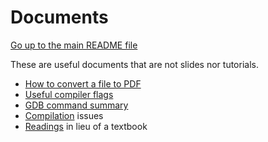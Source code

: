 Documents
=========

[Go up to the main README file](../README.html)

These are useful documents that are not slides nor tutorials.

- [How to convert a file to PDF](convert_to_pdf.html)
- [Useful compiler flags](compiler_flags.html)
- [GDB command summary](gdb_summary.html)
- [Compilation](compilation.html) issues
- [Readings](readings.html) in lieu of a textbook
